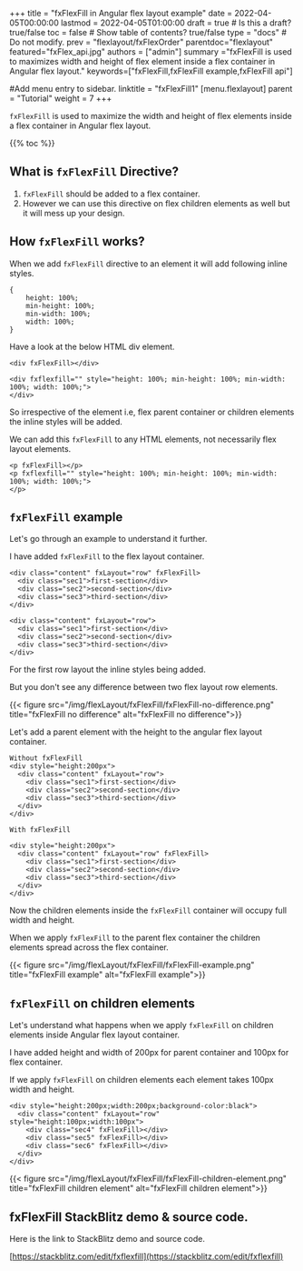 +++
title = "fxFlexFill in Angular flex layout example"
date = 2022-04-05T00:00:00
lastmod = 2022-04-05T01:00:00
draft = true  # Is this a draft? true/false 
toc = false  # Show table of contents? true/false
type = "docs"  # Do not modify.
prev = "flexlayout/fxFlexOrder"
parentdoc="flexlayout"
featured="fxFlex_api.jpg"
authors = ["admin"]
summary ="fxFlexFill is used to maximizes width and height of flex element inside a flex container in Angular flex layout."
keywords=["fxFlexFill,fxFlexFill example,fxFlexFill api"]

#Add menu entry to sidebar.
linktitle = "fxFlexFill1"
[menu.flexlayout]
  parent = "Tutorial"
  weight = 7
+++

`fxFlexFill` is used to maximize the width and height of flex elements inside a flex container in Angular flex layout.

{{% toc %}}

## What is `fxFlexFill` Directive?

1. `fxFlexFill` should be added to a flex container.
2. However we can use this directive on flex children elements as well but it will mess up your design.

## How `fxFlexFill` works?

When we add `fxFlexFill` directive to an element it will add following inline styles.

```
{
    height: 100%;
    min-height: 100%;
    min-width: 100%;
    width: 100%;
}
```
Have a look at the below HTML div element.

```
<div fxFlexFill></div>

<div fxflexfill="" style="height: 100%; min-height: 100%; min-width: 100%; width: 100%;">
</div>
```

So irrespective of the element i.e, flex parent container or children elements the inline styles will be added. 

We can add this `fxFlexFill` to any HTML elements, not necessarily flex layout elements.

```
<p fxFlexFill></p>
<p fxflexfill="" style="height: 100%; min-height: 100%; min-width: 100%; width: 100%;">
</p>
```

## `fxFlexFill` example

Let's go through an example to understand it further. 

I have added `fxFlexFill` to the flex layout container.

```
<div class="content" fxLayout="row" fxFlexFill>
  <div class="sec1">first-section</div>
  <div class="sec2">second-section</div>
  <div class="sec3">third-section</div>
</div>

<div class="content" fxLayout="row">
  <div class="sec1">first-section</div>
  <div class="sec2">second-section</div>
  <div class="sec3">third-section</div>
</div>
``` 

For the first row layout the inline styles being added.

But you don't see any difference between two flex layout row elements. 

{{< figure src="/img/flexLayout/fxFlexFill/fxFlexFill-no-difference.png" title="fxFlexFill no difference" alt="fxFlexFill no difference">}} 


Let's add a parent element with the height to the angular flex layout container.

```
Without fxFlexFill
<div style="height:200px">
  <div class="content" fxLayout="row">
    <div class="sec1">first-section</div>
    <div class="sec2">second-section</div>
    <div class="sec3">third-section</div>
  </div>
</div>

With fxFlexFill

<div style="height:200px">
  <div class="content" fxLayout="row" fxFlexFill>
    <div class="sec1">first-section</div>
    <div class="sec2">second-section</div>
    <div class="sec3">third-section</div>
  </div>
</div>
```

Now the children elements inside the `fxFlexFill` container will occupy full width and height.

When we apply `fxFlexFill` to the parent flex container the children elements spread across the flex container. 

{{< figure src="/img/flexLayout/fxFlexFill/fxFlexFill-example.png" title="fxFlexFill example" alt="fxFlexFill example">}} 



## `fxFlexFill` on children elements

Let's understand what happens when we apply `fxFlexFill` on children elements inside Angular flex layout container.

I have added height and width of 200px for parent container and 100px for flex container.

If we apply `fxFlexFill` on children elements each element takes 100px width and height.

```
<div style="height:200px;width:200px;background-color:black">
  <div class="content" fxLayout="row" style="height:100px;width:100px">
    <div class="sec4" fxFlexFill></div>
    <div class="sec5" fxFlexFill></div>
    <div class="sec6" fxFlexFill></div>
  </div>
</div>
```

{{< figure src="/img/flexLayout/fxFlexFill/fxFlexFill-children-element.png" title="fxFlexFill children element" alt="fxFlexFill children element">}} 

## fxFlexFill StackBlitz demo & source code.

Here is the link to StackBlitz demo and source code.

[https://stackblitz.com/edit/fxflexfill](https://stackblitz.com/edit/fxflexfill)




